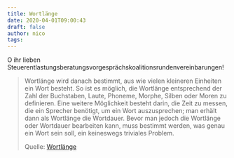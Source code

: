 ```yaml
---
title: Wortlänge
date: 2020-04-01T09:00:43
draft: false
author: nico
tags:
---
```


O ihr lieben Steuerentlastungsberatungsvorgesprächskoalitionsrundenvereinbarungen!

> Wortlänge wird danach bestimmt, aus wie vielen kleineren Einheiten ein Wort
> besteht. So ist es möglich, die Wortlänge entsprechend der Zahl der
> Buchstaben, Laute, Phoneme, Morphe, Silben oder Moren zu definieren. Eine
> weitere Möglichkeit besteht darin, die Zeit zu messen, die ein Sprecher
> benötigt, um ein Wort auszusprechen; man erhält dann als Wortlänge die
> Wortdauer. Bevor man jedoch die Wortlänge oder Wortdauer bearbeiten kann, muss
> bestimmt werden, was genau ein Wort sein soll, ein keineswegs triviales
> Problem.
>
> Quelle: [Wortlänge](https://de.wikipedia.org/wiki/Wortlänge)
